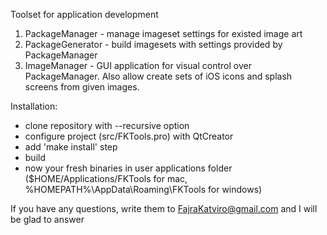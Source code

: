 Toolset for application development

  1. PackageManager - manage imageset settings for existed image art
  2. PackageGenerator - build imagesets with settings provided by PackageManager
  3. ImageManager - GUI application for visual control over PackageManager. Also allow create sets of iOS icons and splash screens from given images.

Installation:
  - clone repository with --recursive option
  - configure project (src/FKTools.pro) with QtCreator
  - add 'make install' step
  - build
  - now your fresh binaries in user applications folder ($HOME/Applications/FKTools for mac, %HOMEPATH%\AppData\Roaming\FKTools for windows)

If you have any questions, write them to FajraKatviro@gmail.com and I will be glad to answer
